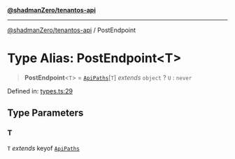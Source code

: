 [**@shadmanZero/tenantos-api**](../README.md)

***

[@shadmanZero/tenantos-api](../globals.md) / PostEndpoint

# Type Alias: PostEndpoint\<T\>

> **PostEndpoint**\<`T`\> = [`ApiPaths`](ApiPaths.md)\[`T`\] *extends* `object` ? `U` : `never`

Defined in: [types.ts:29](https://github.com/shadmanZero/tenantos-api/blob/507575e6d82ab5e3b8a10f708778a3645f250cd6/src/types.ts#L29)

## Type Parameters

### T

`T` *extends* keyof [`ApiPaths`](ApiPaths.md)

